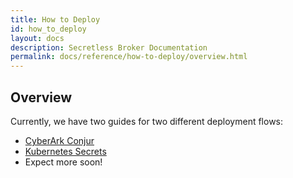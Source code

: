 ```yaml
---
title: How to Deploy
id: how_to_deploy
layout: docs
description: Secretless Broker Documentation
permalink: docs/reference/how-to-deploy/overview.html
---
```


## Overview
Currently, we have two guides for two different deployment flows:
- [CyberArk Conjur](/docs/reference/how-to-deploy/using-conjur.html)
- [Kubernetes Secrets](/docs/reference/how-to-deploy/using-kubernetes-secrets.html)
- Expect more soon!  